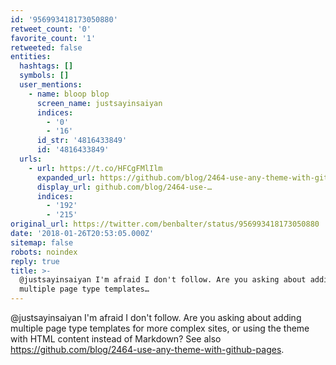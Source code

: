 ```yaml
---
id: '956993418173050880'
retweet_count: '0'
favorite_count: '1'
retweeted: false
entities:
  hashtags: []
  symbols: []
  user_mentions:
    - name: bloop blop
      screen_name: justsayinsaiyan
      indices:
        - '0'
        - '16'
      id_str: '4816433849'
      id: '4816433849'
  urls:
    - url: https://t.co/HFCgFMlIlm
      expanded_url: https://github.com/blog/2464-use-any-theme-with-github-pages
      display_url: github.com/blog/2464-use-…
      indices:
        - '192'
        - '215'
original_url: https://twitter.com/benbalter/status/956993418173050880
date: '2018-01-26T20:53:05.000Z'
sitemap: false
robots: noindex
reply: true
title: >-
  @justsayinsaiyan I'm afraid I don't follow. Are you asking about adding
  multiple page type templates…
---
```


@justsayinsaiyan I'm afraid I don't follow. Are you asking about adding multiple page type templates for more complex sites, or using the theme with HTML content instead of Markdown? See also https://github.com/blog/2464-use-any-theme-with-github-pages.